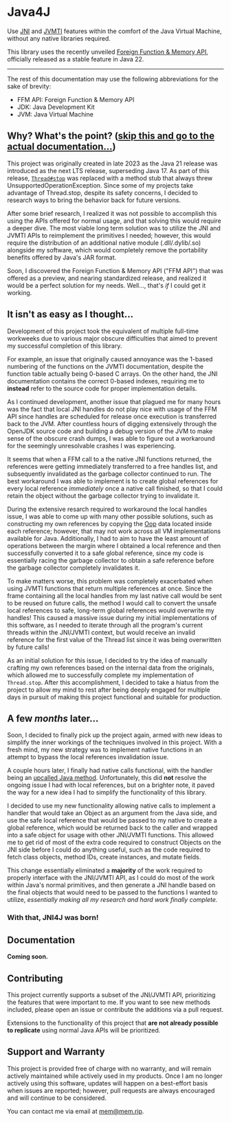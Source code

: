 # Java4J

Use [JNI](https://docs.oracle.com/en/java/javase/19/docs/specs/jni/functions.html#findclass "Java Native Interface") and [JVMTI](https://docs.oracle.com/en/java/javase/19/docs/specs/jvmti.html "JVM Tool Inteface") features within the comfort of the Java Virtual Machine, without any native libraries required.

This library uses the recently unveiled [Foreign Function & Memory API](https://openjdk.org/jeps/454), officially released as a stable feature in Java 22.

---

The rest of this documentation may use the following abbreviations for the sake of brevity:
- FFM API: Foreign Function & Memory API
- JDK: Java Development Kit
- JVM: Java Virtual Machine

## Why? What's the point? ([skip this and go to the actual documentation...](#documentation))

This project was originally created in late 2023 as the Java 21 release was introduced as the next LTS release, superseding Java 17. As part of this release, [`Thread#stop`](https://docs.oracle.com/en/java/javase/20/docs/api/java.base/java/lang/Thread.html#stop()) was replaced with a method stub that always threw UnsupportedOperationException. Since some of my projects take advantage of Thread.stop, despite its safety concerns, I decided to research ways to bring the behavior back for future versions.

After some brief research, I realized it was not possible to accomplish this using the APIs offered for normal usage, and that solving this would require a deeper dive. The most viable long term solution was to utilize the JNI and JVMTI APIs to reimplement the primitives I needed; however, this would require the distribution of an additional native module (.dll/.dylib/.so) alongside my software, which would completely remove the portability benefits offered by Java's JAR format.

Soon, I discovered the Foreign Function & Memory API ("FFM API") that was offered as a preview, and nearing standardized release, and realized it would be a perfect solution for my needs. Well..., that's *if* I could get it working.

## It isn't as easy as I thought...

Development of this project took the equivalent of multiple full-time workweeks due to various major obscure difficulties that aimed to prevent my successful completion of this library.

For example, an issue that originally caused annoyance was the 1-based numbering of the functions on the JVMTI documentation, despite the function table actually being 0-based C arrays. On the other hand, the JNI documentation contains the correct 0-based indexes, requiring me to **instead** refer to the source code for proper implementation details.

As I continued development, another issue that plagued me for many hours was the fact that local JNI handles do not play nice with usage of the FFM API since handles are scheduled for release once execution is transferred back to the JVM. After countless hours of digging extensively through the OpenJDK source code and building a debug version of the JVM to make sense of the obscure crash dumps, I was able to figure out a workaround for the seemingly unresolvable crashes I was experiencing.

It seems that when a FFM call to a the native JNI functions returned, the references were getting immediately transferred to a free handles list, and subsequently invalidated as the garbage collector continued to run. The best workaround I was able to implement is to create global references for every local reference *immediately* once a native call finished, so that I could retain the object without the garbage collector trying to invalidate it.

During the extensive resarch required to workaround the local handles issue, I was able to come up with many other possible solutions, such as constructing my own references by copying the [Oop](https://wiki.openjdk.org/display/HotSpot/CompressedOops) data located inside each reference; however, that may not work across all VM implementations available for Java. Additionally, I had to aim to have the least amount of operations between the margin where I obtained a local reference and then successfully converted it to a safe global reference, since my code is essentially racing the garbage collector to obtain a safe reference before the garbage collector completely invalidates it.

To make matters worse, this problem was completely exacerbated when using JVMTI functions that return multiple references at once. Since the frame containing all the local handles from my last native call would be sent to be reused on future calls, the method I would call to convert the unsafe local references to safe, long-term global references would overwrite my handles! This caused a massive issue during my initial implementations of this software, as I needed to iterate through all the program's current threads within the JNI/JVMTI context, but would receive an invalid reference for the first value of the Thread list since it was being overwritten by future calls!

As an initial solution for this issue, I decided to try the idea of manually crafting my own references based on the internal data from the originals, which allowed me to successfully complete my implementation of `Thread.stop`. After this accomplishment, I decided to take a hiatus from the project to allow my mind to rest after being deeply engaged for multiple days in pursuit of making this project functional and suitable for production.

## A few *months* later...

Soon, I decided to finally pick up the project again, armed with new ideas to simplify the inner workings of the techniques involved in this project. With a fresh mind, my new strategy was to implement native functions in an attempt to bypass the local references invalidation issue.

A couple hours later, I finally had native calls functional, with the handler being an [upcalled Java method](https://docs.oracle.com/en/java/javase/19/core/foreign-function-and-memory-api.html#GUID-908061BA-DC97-4524-A390-8FCEF7C5978F). Unfortunately, this did **not** resolve the ongoing issue I had with local references, but on a brighter note, it paved the way for a new idea I had to simplify the functionality of this library.

I decided to use my new functionality allowing native calls to implement a handler that would take an Object as an argument from the Java side, and use the safe local reference that would be passed to my native to create a global reference, which would be returned back to the caller and wrapped into a safe object for usage with other JNI/JVMTI functions. This allowed me to get rid of most of the extra code required to construct Objects on the JNI side before I could do anything useful, such as the code required to fetch class objects, method IDs, create instances, and mutate fields.

This change essentially eliminated a **majority** of the work required to properly interface with the JNI/JVMTI API, as I could do most of the work within Java's normal primitives, and then generate a JNI handle based on the final objects that would need to be passed to the functions I wanted to utilize, *essentially making all my research and hard work finally complete.*

### With that, **JNI4J** was born!

## Documentation

**Coming soon.**

## Contributing

This project currently supports a subset of the JNI/JVMTI API, prioritizing the features that were important to me. If you want to see new methods included, please open an issue or contribute the additions via a pull request.

Extensions to the functionality of this project that **are not already possible to replicate** using normal Java APIs will be prioritized.

## Support and Warranty

This project is provided free of charge with no warranty, and will remain actively maintained while actively used in my products. Once I am no longer actively using this software, updates will happen on a best-effort basis when issues are reported; however, pull requests are always encouraged and will continue to be considered.

You can contact me via email at [mem@mem.rip](mailto:mem@mem.rip).